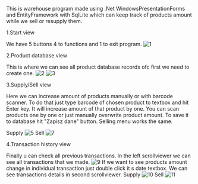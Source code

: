 This is warehouse program made using .Net WindowsPresentationForms and EntityFramework with SqlLite which can keep track of products amount while we sell or resupply them.

1.Start view

We have 5 buttons 4 to functions and 1 to exit program.
![1](https://user-images.githubusercontent.com/91193062/162590658-8bab6694-9181-4b17-ad2b-62fffd3ffb28.PNG)


2.Product database view

This is where we can see all product database records ofc first we need to create one.
![2](https://user-images.githubusercontent.com/91193062/162590655-ac308363-45e8-4dfd-9d1d-ee863bce65fe.PNG)
![3](https://user-images.githubusercontent.com/91193062/162590698-f0df9ad2-7c5f-46e7-be50-bbf64b060909.PNG)

3.Supply/Sell view

Here we can increase amount of products manually or with barcode scanner.
To do that just type barcode of chosen product to textbox and hit Enter key.
It will increase amount of that product by one. You can scan products one by one or just manually overwrite product amount.
To save it to database hit "Zapisz dane" button. Selling menu works the same.

Supply
![5](https://user-images.githubusercontent.com/91193062/162591100-7440b4de-bfd5-49ce-b091-0a606123ca48.PNG)
Sell
![7](https://user-images.githubusercontent.com/91193062/162591158-7a8da1a9-25ba-4cdc-93b4-1db96a316b6c.PNG)

4.Transaction history view

Finally u can check all previous transactions.
In the left scrollviewer we can see all transactions that we made.
![9](https://user-images.githubusercontent.com/91193062/162591210-15239a7e-5c81-444f-bb52-e33e30f0ea97.PNG)
If we want to see products amount change in individual transaction just double click it s date textbox.
We can see transactions details in second scrollviewer.
Supply
![10](https://user-images.githubusercontent.com/91193062/162591276-1382bde9-d928-46e1-8154-41e176705253.PNG)
Sell
![11](https://user-images.githubusercontent.com/91193062/162591284-ca7f0997-da66-4465-8faa-56c931a0ba80.PNG)

